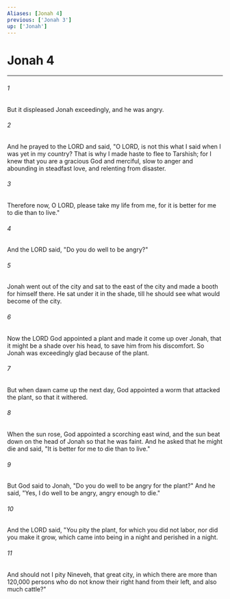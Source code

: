 ```yaml
---
Aliases: [Jonah 4]
previous: ['Jonah 3']
up: ['Jonah']
---
```

# Jonah 4

***

 

###### 1 
But it displeased Jonah exceedingly, and he was angry. 
 

###### 2 
And he prayed to the LORD and said, "O LORD, is not this what I said when I was yet in my country? That is why I made haste to flee to Tarshish; for I knew that you are a gracious God and merciful, slow to anger and abounding in steadfast love, and relenting from disaster. 
 

###### 3 
Therefore now, O LORD, please take my life from me, for it is better for me to die than to live." 
 

###### 4 
And the LORD said, "Do you do well to be angry?"
 
 

###### 5 
Jonah went out of the city and sat to the east of the city and made a booth for himself there. He sat under it in the shade, till he should see what would become of the city. 
 

###### 6 
Now the LORD God appointed a plant and made it come up over Jonah, that it might be a shade over his head, to save him from his discomfort. So Jonah was exceedingly glad because of the plant. 
 

###### 7 
But when dawn came up the next day, God appointed a worm that attacked the plant, so that it withered. 
 

###### 8 
When the sun rose, God appointed a scorching east wind, and the sun beat down on the head of Jonah so that he was faint. And he asked that he might die and said, "It is better for me to die than to live." 
 

###### 9 
But God said to Jonah, "Do you do well to be angry for the plant?" And he said, "Yes, I do well to be angry, angry enough to die." 
 

###### 10 
And the LORD said, "You pity the plant, for which you did not labor, nor did you make it grow, which came into being in a night and perished in a night. 
 

###### 11 
And should not I pity Nineveh, that great city, in which there are more than 120,000 persons who do not know their right hand from their left, and also much cattle?"
 
